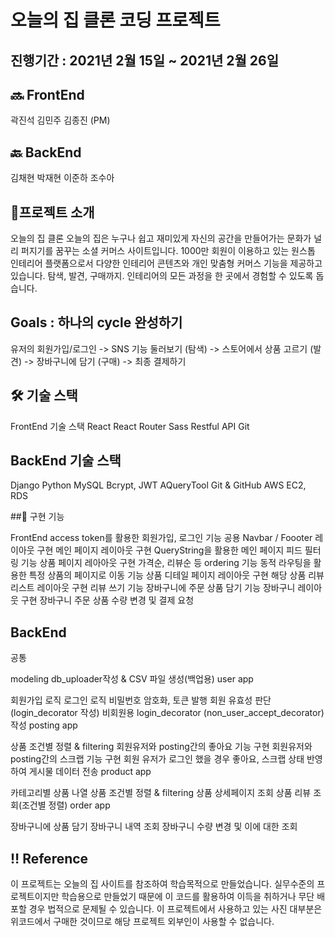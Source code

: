 # 오늘의 집 클론 코딩 프로젝트

## 진행기간 : 2021년 2월 15일 ~ 2021년 2월 26일

## 🔜 FrontEnd
곽진석
김민주
김종진 (PM)

## 🔙 BackEnd
김채현
박재현
이준하
조수아


## 🌟프로젝트 소개
오늘의 집 클론
오늘의 집은 누구나 쉽고 재미있게 자신의 공간을 만들어가는 문화가 널리 퍼지기를 꿈꾸는 소셜 커머스 사이트입니다. 1000만 회원이 이용하고 있는 원스톱 인테리어 플랫폼으로서 다양한 인테리어 콘텐츠와 개인 맞춤형 커머스 기능을 제공하고 있습니다. 탐색, 발견, 구매까지. 인테리어의 모든 과정을 한 곳에서 경험할 수 있도록 돕습니다.

## Goals : 하나의 cycle 완성하기

유저의 회원가입/로그인 -> SNS 기능 둘러보기 (탐색) -> 스토어에서 상품 고르기 (발견) -> 장바구니에 담기 (구매) -> 최종 결제하기


## 🛠 기술 스택
FrontEnd 기술 스택
React
React Router
Sass
Restful API
Git

## BackEnd 기술 스택
Django
Python
MySQL
Bcrypt, JWT
AQueryTool
Git & GitHub
AWS EC2, RDS


##🌈 구현 기능

FrontEnd
access token를 활용한 회원가입, 로그인 기능
공용 Navbar / Foooter 레이아웃 구현
메인 페이지 레이아웃 구현
QueryString을 활용한 메인 페이지 피드 필터링 기능
상품 페이지 레아아웃 구현
가격순, 리뷰순 등 ordering 기능
동적 라우팅을 활용한 특정 상품의 페이지로 이동 기능
상품 디테일 페이지 레이아웃 구현
해당 상품 리뷰 리스트 레이아웃 구현
리뷰 쓰기 기능
장바구니에 주문 상품 담기 기능
장바구니 레이아웃 구현
장바구니 주문 상품 수량 변경 및 결제 요청

## BackEnd
공통

modeling
db_uploader작성 & CSV 파일 생성(백업용)
user app

회원가입 로직
로그인 로직
비밀번호 암호화, 토큰 발행
회원 유효성 판단(login_decorator 작성)
비회원용 login_decorator (non_user_accept_decorator)작성
posting app

상품 조건별 정렬 & filtering
회원유저와 posting간의 좋아요 기능 구현
회원유저와 posting간의 스크랩 기능 구현
회원 유저가 로그인 했을 경우 좋아요, 스크랩 상태 반영하여 게시물 데이터 전송
product app

카테고리별 상품 나열
상품 조건별 정렬 & filtering
상품 상세페이지 조회
상품 리뷰 조회(조건별 정렬)
order app

장바구니에 상품 담기
장바구니 내역 조회
장바구니 수량 변경 및 이에 대한 조회


## ‼️ Reference
이 프로젝트는 오늘의 집 사이트를 참조하여 학습목적으로 만들었습니다.
실무수준의 프로젝트이지만 학습용으로 만들었기 때문에 이 코드를 활용하여 이득을 취하거나 무단 배포할 경우 법적으로 문제될 수 있습니다.
이 프로젝트에서 사용하고 있는 사진 대부분은 위코드에서 구매한 것이므로 해당 프로젝트 외부인이 사용할 수 없습니다.
